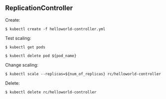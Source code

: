 ## ReplicationController

Create:

`$ kubectl create -f helloworld-controller.yml`

Test scaling:

`$ kubectl get pods`

`$ kubectl delete pod ${pod_name}`

Change scaling:

`$ kubectl scale --replicas=${num_of_replicas} rc/helloworld-controller`

Delete:

`$ kubectl delete rc/helloworld-controller`
